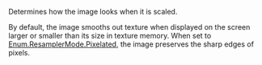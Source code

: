 Determines how the image looks when it is scaled.

By default, the image smooths out texture when displayed on the screen
larger or smaller than its size in texture memory. When set to
[Enum.ResamplerMode.Pixelated](https://developer.roblox.com/en-us/api-reference/enum/ResamplerMode.Pixelated), the image
preserves the sharp edges of pixels.